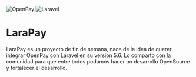 ![OpenPay](https://www.openpay.mx/recursos/img/marketing_kit/logo_openpay1.png) ![Laravel](https://nordicapis.com/wp-content/uploads/Laravel-logo.png)

# LaraPay
LaraPay es un proyecto de fin de semana, nace de la idea de querer integrar OpenPay con Laravel en su version 5.6. Lo comparto con la comunidad para que entre todos podamos hacer un desarrollo OpenSource y fortalecer el desarrollo.


